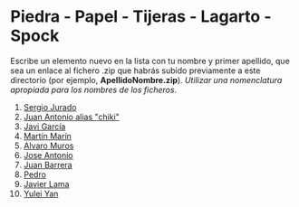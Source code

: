 Piedra - Papel - Tijeras - Lagarto - Spock
===

Escribe un elemento nuevo en la lista con tu nombre y primer apellido, que sea un enlace al fichero .zip que habrás subido previamente a este directorio (por ejemplo, **ApellidoNombre.zip**). *Utilizar una nomenclatura apropiada para los nombres de los ficheros*.

1. [Sergio Jurado](https://github.com/Sergio-Jurado/TheBigBanTheoryGame)
2. [Juan Antonio alias "chiki"](https://github.com/JuanAntonio21/piedrapapeltijera)
3. [Javi García](https://github.com/glyaxz/SpockGame)
4. [Martín Marín](https://github.com/THEliberator03/PiedraPapelTijeraAndroid)
5. [Alvaro Muros](https://github.com/alvaromuros27/JuegoPractica)
6. [Jose Antonio](https://github.com/OteloxESP/Piedra-papel-y-tijeras)
8. [Juan Barrera](https://github.com/Acaluw/RPSLS_PiedraPapelTijera)
9. [Pedro](https://github.com/Dreufter/MobileApps/tree/main/RPSLS)
10. [Javier Lama](https://github.com/javilj03/Juego_Lagarto_spock)
11. [Yulei Yan](https://github.com/franlu/Programacion-Moviles/blob/main/Tema2/Practicas/p3-Piedra-Papel/YanYulei.zip)
